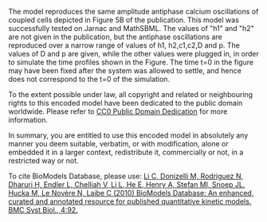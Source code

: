 

The model reproduces the same amplitude antiphase calcium oscillations of
coupled cells depicted in Figure 5B of the publication. This model was
successfully tested on Jarnac and MathSBML. The values of "h1" and "h2" are
not given in the publication, but the antiphase oscillations are reproduced
over a narrow range of values of h1, h2,c1,c2,D and p. The values of D and p
are given, while the other values were plugged in, in order to simulate the
time profiles shown in the Figure. The time t=0 in the figure may have been
fixed after the system was allowed to settle, and hence does not correspond to
the t=0 of the simulation.

  

To the extent possible under law, all copyright and related or neighbouring
rights to this encoded model have been dedicated to the public domain
worldwide. Please refer to [CC0 Public Domain
Dedication](http://creativecommons.org/publicdomain/zero/1.0/) for more
information.

In summary, you are entitled to use this encoded model in absolutely any
manner you deem suitable, verbatim, or with modification, alone or embedded it
in a larger context, redistribute it, commercially or not, in a restricted way
or not.

  

To cite BioModels Database, please use: [Li C, Donizelli M, Rodriguez N,
Dharuri H, Endler L, Chelliah V, Li L, He E, Henry A, Stefan MI, Snoep JL,
Hucka M, Le Novère N, Laibe C (2010) BioModels Database: An enhanced, curated
and annotated resource for published quantitative kinetic models. BMC Syst
Biol., 4:92.](http://www.ncbi.nlm.nih.gov/pubmed/20587024)


